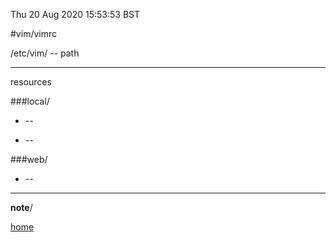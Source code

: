 Thu 20 Aug 2020 15:53:53 BST

#vim/vimrc

/etc/vim/ -- path
___


resources

###local/

* []() --  

* [](/) -- 

###web/
* []() --


_____

**note**/

[home](/home/pi/Documents/vim-index.md)